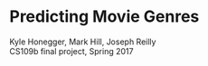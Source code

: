 # Predicting Movie Genres

Kyle Honegger, Mark Hill, Joseph Reilly <br>
CS109b final project, Spring 2017
